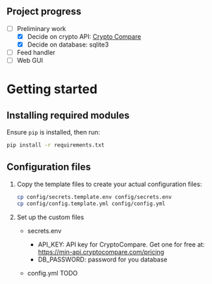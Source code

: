 ## Project progress

- [ ] Preliminary work
   - [x] Decide on crypto API:  <a href="https://min-api.cryptocompare.com/" target="_blank">Crypto Compare</a>
   - [x] Decide on database: sqlite3
- [ ] Feed handler
- [ ] Web GUI

# Getting started
## Installing required modules

Ensure `pip` is installed, then run:
``` sh
pip install -r requirements.txt
```

## Configuration files

1. Copy the template files to create your actual configuration files:

   ```sh
   cp config/secrets.template.env config/secrets.env
   cp config/config.template.yml config/config.yml
   ```

2. Set up the custom files 

    * secrets.env
        * API_KEY: API key for CryptoCompare. Get one for free at: https://min-api.cryptocompare.com/pricing
        * DB_PASSWORD: password for you database
    
    * config.yml
    TODO


